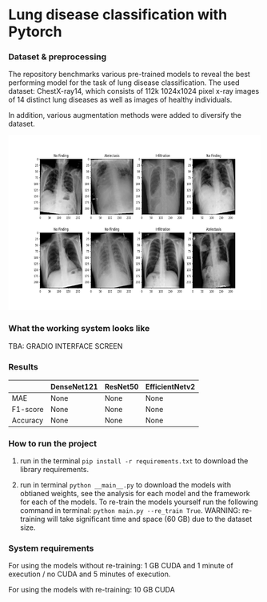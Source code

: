 # Lung disease classification with Pytorch

### Dataset & preprocessing

The repository benchmarks various pre-trained models to reveal the best performing model for the task of lung disease classification. The used dataset: ChestX-ray14, which consists of 112k 1024x1024 pixel x-ray images of 14 distinct lung diseases as well as images of healthy individuals. 

In addition, various augmentation methods were added to diversify the dataset.

<img src="./assets/data.png" width="700" height="350">

### What the working system looks like

TBA: GRADIO INTERFACE SCREEN

### Results

|             | DenseNet121 | ResNet50 | EfficientNetv2 |
| ----------- | ----------- | ----------- | ----------- |
| MAE      | None       | None       | None       |
| F1-score | None        | None        | None        |
| Accuracy | None        | None        | None        |

### How to run the project

1. run in the terminal `pip install -r requirements.txt` to download the library requirements.

2. run in terminal `python __main__.py` to download the models with obtianed weights, see the analysis for each model and the framework for each of the models. To re-train the models yourself run the following command in terminal: `python main.py --re_train True`. WARNING: re-training will take significant time and space (60 GB) due to the dataset size.

### System requirements

For using the models without re-training: 1 GB CUDA and 1 minute of execution / no CUDA and 5 minutes of execution.

For using the models with re-training: 10 GB CUDA 

